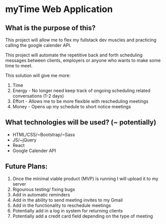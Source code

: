 # myTime Web Application
## What is the purpose of this?
This project will allow me to flex my fullstack dev muscles and practicing calling the google calender API. 

This project will automate the repetitive back and forth scheduling messages between clients, employers or anyone who wants to make some time to meet.

This solution will give me more:
1. Time
2. Energy - No longer need keep track of ongoing scheduling related conversations (1-2 days)
3. Effort - Allows me to be more flexible with rescheduling meetings 
4. Money - Opens up my schedule to short notice meetings

## What technologies will be used? (~ potentially)
* HTML/CSS/~Bootstrap/~Sass
* JS/~jQuery
* React
* Google Calender API

## Future Plans:

1. Once the minimal viable product (MVP) is running I will upload it to my server
2. Rigourous testing/ fixing bugs
3. Add in automatic reminders
4. Add in the ability to send meeting invites to my Gmail
5. Add in the functionality to reschedule meetings
6. Potentially add in a log in system for returning clients
7. Potentially add a credit card field depending on the type of meeting
